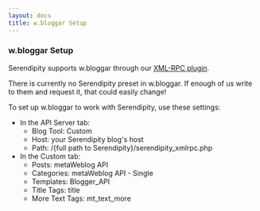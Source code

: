 ```yaml
---
layout: docs
title: w.bloggar Setup
---
```


### w.bloggar Setup

Serendipity supports w.bloggar through our [XML-RPC plugin](http://spartacus.s9y.org/cvs/additional_plugins/serendipity_event_xmlrpc.zip).

There is currently no Serendipity preset in w.bloggar. If enough of us write to them and request it, that could easily change!

To set up w.bloggar to work with Serendipity, use these settings:

* In the API Server tab:
  * Blog Tool: Custom
  * Host: your Serendipity blog's host
  * Path: /{full path to Serendipity}/serendipity\_xmlrpc.php
* In the Custom tab:
  * Posts: metaWeblog API
  * Categories: metaWeblog API - Single
  * Templates: Blogger\_API
  * Title Tags: title
  * More Text Tags: mt\_text\_more

